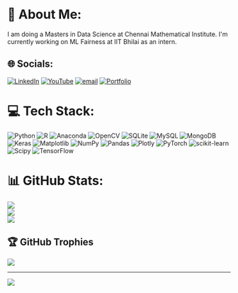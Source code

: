 # 💫 About Me:
I am doing a Masters in Data Science at Chennai Mathematical Institute. I'm currently working on ML Fairness at IIT Bhilai as an intern.


## 🌐 Socials:
[![LinkedIn](https://img.shields.io/badge/LinkedIn-%230077B5.svg?logo=linkedin&logoColor=white)](https://linkedin.com/in/mayank-nagar-b7448a1b3)
[![YouTube](https://img.shields.io/badge/YouTube-%23FF0000.svg?logo=YouTube&logoColor=white)](https://youtube.com/@MkReman)
[![email](https://img.shields.io/badge/Email-D14836?logo=gmail&logoColor=white)](mailto:nmayank1998@gmail.com)
[![Portfolio](https://img.shields.io/badge/Portfolio-222222.svg?logo=about-dot-me&logoColor=white)](https://mkreman-profile.streamlit.app)

# 💻 Tech Stack:
![Python](https://img.shields.io/badge/python-3670A0?style=for-the-badge&logo=python&logoColor=ffdd54) ![R](https://img.shields.io/badge/r-%23276DC3.svg?style=for-the-badge&logo=r&logoColor=white) ![Anaconda](https://img.shields.io/badge/Anaconda-%2344A833.svg?style=for-the-badge&logo=anaconda&logoColor=white) ![OpenCV](https://img.shields.io/badge/opencv-%23white.svg?style=for-the-badge&logo=opencv&logoColor=white) ![SQLite](https://img.shields.io/badge/sqlite-%2307405e.svg?style=for-the-badge&logo=sqlite&logoColor=white) ![MySQL](https://img.shields.io/badge/mysql-4479A1.svg?style=for-the-badge&logo=mysql&logoColor=white) ![MongoDB](https://img.shields.io/badge/MongoDB-%234ea94b.svg?style=for-the-badge&logo=mongodb&logoColor=white) ![Keras](https://img.shields.io/badge/Keras-%23D00000.svg?style=for-the-badge&logo=Keras&logoColor=white) ![Matplotlib](https://img.shields.io/badge/Matplotlib-%23ffffff.svg?style=for-the-badge&logo=Matplotlib&logoColor=black) ![NumPy](https://img.shields.io/badge/numpy-%23013243.svg?style=for-the-badge&logo=numpy&logoColor=white) ![Pandas](https://img.shields.io/badge/pandas-%23150458.svg?style=for-the-badge&logo=pandas&logoColor=white) ![Plotly](https://img.shields.io/badge/Plotly-%233F4F75.svg?style=for-the-badge&logo=plotly&logoColor=white) ![PyTorch](https://img.shields.io/badge/PyTorch-%23EE4C2C.svg?style=for-the-badge&logo=PyTorch&logoColor=white) ![scikit-learn](https://img.shields.io/badge/scikit--learn-%23F7931E.svg?style=for-the-badge&logo=scikit-learn&logoColor=white) ![Scipy](https://img.shields.io/badge/SciPy-%230C55A5.svg?style=for-the-badge&logo=scipy&logoColor=%white) ![TensorFlow](https://img.shields.io/badge/TensorFlow-%23FF6F00.svg?style=for-the-badge&logo=TensorFlow&logoColor=white)
# 📊 GitHub Stats:
![](https://github-readme-stats.vercel.app/api?username=mkreman&theme=dark&hide_border=false&include_all_commits=false&count_private=true)<br/>
![](https://github-readme-streak-stats.herokuapp.com/?user=mkreman&theme=dark&hide_border=false)<br/>
![](https://github-readme-stats.vercel.app/api/top-langs/?username=mkreman&theme=dark&hide_border=false&include_all_commits=false&count_private=true&layout=compact)

## 🏆 GitHub Trophies
![](https://github-profile-trophy.vercel.app/?username=mkreman&theme=radical&no-frame=false&no-bg=true&margin-w=4)

---
[![](https://visitcount.itsvg.in/api?id=mkreman&icon=0&color=0)](https://visitcount.itsvg.in)

<!-- Proudly created with GPRM ( https://gprm.itsvg.in ) -->
